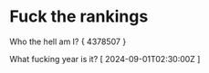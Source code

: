 # Fuck the rankings

Who the hell am I?
{ 4378507 }

What fucking year is it?
[ 2024-09-01T02:30:00Z ]
